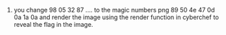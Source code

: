 1. you change 98 05 32 87 .... to the magic numbers png 89 50 4e 47 0d 0a 1a 0a and render the image using the render function in cyberchef to reveal the flag in the image.